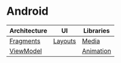 # Android

Architecture|UI|Libraries|
|---|---|---
[Fragments](fragments.md)|[Layouts](layouts/layouts.md)|[Media](media.md)
[ViewModel](viewmodel.md)||[Animation](animation.md)|[Spreadsheet Integration](spreadsheet-integration.md)